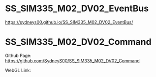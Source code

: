 # SS_SIM335_M02_DV02_EventBus
 
https://sydneys00.github.io/SS_SIM335_M02_DV02_EventBus/

# SS_SIM335_M02_DV02_Command
Github Page: https://github.com/SydneyS00/SS_SIM335_M02_DV02_Command

WebGL Link: 
